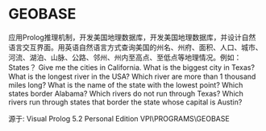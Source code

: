 # GEOBASE
应用Prolog推理机制，开发美国地理数据库，开发美国地理数据库，并设计自然语言交互界面。用英语自然语言方式查询美国的州名、州府、面积、人口、城市、河流、湖泊、山脉、公路、邻州、州内至高点、至低点等地理情况。例如：
States？
Give me the cities in California.
What is the biggest city in Texas?
What is the longest river in the USA?
Which river are more than 1 thousand miles long?
What is the name of the state with the lowest point?
Which states border Alabama?
Which rivers do not run through Texas?
Which rivers run through states that border the state whose capital is Austin?



源于: Visual Prolog 5.2 Personal Edition  VPI\PROGRAMS\GEOBASE
